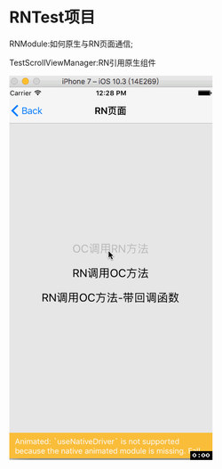 # RNTest项目
RNModule:如何原生与RN页面通信;

TestScrollViewManager:RN引用原生组件

![项目演示](https://github.com/leeshuangai/RNBridge/blob/master/RNTest%E6%BC%94%E7%A4%BA.gif)
